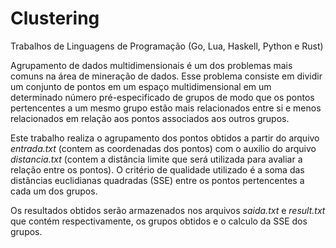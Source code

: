 # Clustering
Trabalhos de Linguagens de Programação (Go, Lua, Haskell, Python e Rust)

Agrupamento de dados multidimensionais é um dos problemas mais comuns na área de
mineração de dados. Esse problema consiste em dividir um conjunto de pontos em um
espaço multidimensional em um determinado número pré-especificado de grupos de
modo que os pontos pertencentes a um mesmo grupo estão mais relacionados entre si e
menos relacionados em relação aos pontos associados aos outros grupos. 

Este trabalho realiza o agrupamento dos pontos obtidos a partir do arquivo *entrada.txt* 
(contem as coordenadas dos pontos) com o auxilio do arquivo *distancia.txt* (contem a 
distância limite que será utilizada para avaliar a relação entre os pontos). O critério 
de qualidade utilizado é a soma das distâncias euclidianas quadradas (SSE) entre os 
pontos pertencentes a cada um dos grupos.

Os resultados obtidos serão armazenados nos arquivos *saida.txt* e *result.txt* que contém 
respectivamente, os grupos obtidos e o calculo da SSE dos grupos.
